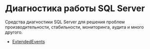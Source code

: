 # Диагностика работы SQL Server

Средства диагностики SQL Server для решения проблем производительности, стабильности, мониторинга, аудита и много другого.

* [ExtendedEvents](Extended-Events)